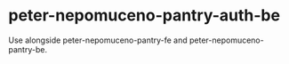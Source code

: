 # peter-nepomuceno-pantry-auth-be

Use alongside peter-nepomuceno-pantry-fe and peter-nepomuceno-pantry-be.

